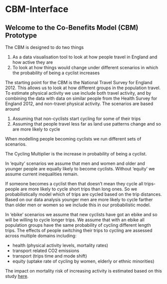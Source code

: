 # CBM-Interface

## Welcome to the Co-Benefits Model (CBM) Prototype

The CBM is designed to do two things

1. As a data visualisation tool to look at how people travel in England and how active they are
2. To look at how things would change under different scenarios in which the probability of being a cyclist increases


The starting point for the CBM is the National Travel Survey for England 2012. This allows us to look at how different groups in the population travel. To estimate physical activity we use include both travel activity, and by combining the data with data on similar people from the Health Survey for England 2012, and non-travel physical activity.
The scenarios are based around 
  1. Assuming that non-cyclists start cycling for some of their trips 
  2. Assuming that people travel less far as land use patterns change and so are more likely to cycle

When modelling people becoming cyclists we run different sets of scenarios. 

The Cycling Multiplier is the increase in probability of being a cyclist.

In ‘equity’ scenarios we assume that men and women and older and younger people are equally likely to become cyclists. Without ‘equity’ we assume current inequalities remain.

If someone becomes a cyclist then that doesn’t mean they cycle all trips- people are more likely to cycle short trips than long ones. So we probabilistically model which of trips are cycled based on the trip distances. Based on our data analysis younger men are more likely to cycle farther than older men or women so we include this in our probabilistic model.

In ‘ebike’ scenarios we assume that new cyclists have got an ebike and so will be willing to cycle longer trips. We assume that with an ebike all population groups have the same probability of cycling different length trips.
The effects of people switching their trips to cycling are assessed across multiple domains including:
* health (physical activity levels, mortality rates)
* transport related CO2 emissions
* transport (trips time and mode shift)
* equity (uptake rate of cycling by women, elderly or ethnic minorities)

The impact on mortality risk of increasing activity is estimated based on this study [here](http://www.thelancet.com/journals/lancet/article/PIIS0140-6736%2811%2960749-6/abstract).
